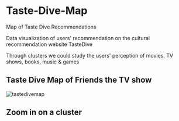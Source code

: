# Taste-Dive-Map
Map of Taste Dive Recommendations

Data visualization of users' recommendation on the cultural recommendation website TasteDive

Through clusters we could study the users' perception of movies, TV shows, books, music & games 

## Taste Dive Map of Friends the TV show

![tastedivemap](https://user-images.githubusercontent.com/46466791/52910599-175f8880-329a-11e9-96cc-373e6fcb1ebf.png)

## Zoom in on a cluster 

